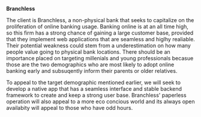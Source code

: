 __Branchless__

The client is Branchless, a non-physical bank that seeks to capitalize on the proliferation of online banking usage. Banking online is at an all time high, so this firm has a strong chance of gaining a large customer base, provided that they implement web applications that are seamless and higlhy realiable. Their potential weakness could stem from a underestimation on how many people value going to physical bank locations. There should be an importance placed on targeting millenials and young professionals becasue those are the two demographics who are most likely to adopt online banking early and subsuqently inform their parents or older relatives.

To appeal to the target demographic mentioned earlier, we will seek to develop a native app that has a seamless interface and stable backend framework to create and keep a strong user base. Branchless' paperless operation will also appeal to a more eco concious world and its always open availabity will appeal to those who have odd hours.
